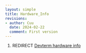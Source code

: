 ```yaml
---
layout: simple
title: Hardware_Info
revisions:
- author: Cuu 
  date: 2024-02-22
  comment: First version
---
```

1.  REDIRECT [Devterm hardware info](Devterm_hardware_info "wikilink")